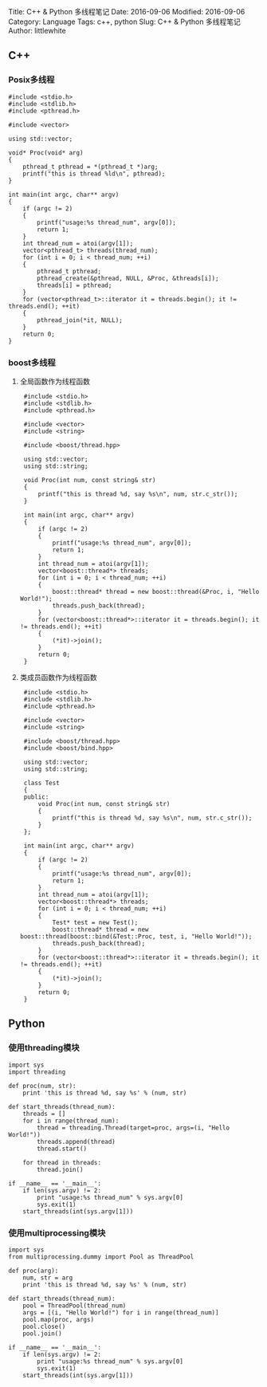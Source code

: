 Title: C++ & Python 多线程笔记
Date: 2016-09-06
Modified: 2016-09-06
Category: Language
Tags: c++, python
Slug: C++ & Python 多线程笔记
Author: littlewhite

## C++
### Posix多线程
	
	
	#include <stdio.h>
	#include <stdlib.h>
	#include <pthread.h>
	
	#include <vector>
	
	using std::vector;
	
	void* Proc(void* arg)
	{
	    pthread_t pthread = *(pthread_t *)arg;
	    printf("this is thread %ld\n", pthread);
	}
	
	int main(int argc, char** argv)
	{
	    if (argc != 2)
	    {
	        printf("usage:%s thread_num", argv[0]);
	        return 1;
	    }
	    int thread_num = atoi(argv[1]);
	    vector<pthread_t> threads(thread_num);
	    for (int i = 0; i < thread_num; ++i)
	    {
	        pthread_t pthread;
	        pthread_create(&pthread, NULL, &Proc, &threads[i]);
	        threads[i] = pthread;
	    }
	    for (vector<pthread_t>::iterator it = threads.begin(); it != threads.end(); ++it)
	    {
	        pthread_join(*it, NULL);
	    }
	    return 0;
	}
	

	
### boost多线程

1. 全局函数作为线程函数


		#include <stdio.h>
		#include <stdlib.h>
		#include <pthread.h>
		
		#include <vector>
		#include <string>
		
		#include <boost/thread.hpp>
		
		using std::vector;
		using std::string;
		
		void Proc(int num, const string& str)
		{
		    printf("this is thread %d, say %s\n", num, str.c_str());
		}
		
		int main(int argc, char** argv)
		{
		    if (argc != 2)
		    {
		        printf("usage:%s thread_num", argv[0]);
		        return 1;
		    }
		    int thread_num = atoi(argv[1]);
		    vector<boost::thread*> threads;
		    for (int i = 0; i < thread_num; ++i)
		    {
		        boost::thread* thread = new boost::thread(&Proc, i, "Hello World!");
		        threads.push_back(thread);    
		    }
		    for (vector<boost::thread*>::iterator it = threads.begin(); it != threads.end(); ++it)
		    {
		        (*it)->join();
		    }
		    return 0;
		}



2. 类成员函数作为线程函数


		#include <stdio.h>
		#include <stdlib.h>
		#include <pthread.h>
		
		#include <vector>
		#include <string>
		
		#include <boost/thread.hpp>
		#include <boost/bind.hpp>
		
		using std::vector;
		using std::string;
		
		class Test
		{
		public:
		    void Proc(int num, const string& str)
		    {
		        printf("this is thread %d, say %s\n", num, str.c_str());
		    }
		};
		
		int main(int argc, char** argv)
		{
		    if (argc != 2)
		    {
		        printf("usage:%s thread_num", argv[0]);
		        return 1;
		    }
		    int thread_num = atoi(argv[1]);
		    vector<boost::thread*> threads;
		    for (int i = 0; i < thread_num; ++i)
		    {
		        Test* test = new Test();
		        boost::thread* thread = new boost::thread(boost::bind(&Test::Proc, test, i, "Hello World!"));
		        threads.push_back(thread);    
		    }
		    for (vector<boost::thread*>::iterator it = threads.begin(); it != threads.end(); ++it)
		    {
		        (*it)->join();
		    }
		    return 0;
		}


## Python

### 使用threading模块


	import sys
	import threading
	
	def proc(num, str):
	    print 'this is thread %d, say %s' % (num, str)
	
	def start_threads(thread_num):
	    threads = []
	    for i in range(thread_num):
	        thread = threading.Thread(target=proc, args=(i, "Hello World!"))
	        threads.append(thread)
	        thread.start()
	
	    for thread in threads:
	        thread.join()
	
	if __name__ == '__main__':
	    if len(sys.argv) != 2:
	        print "usage:%s thread_num" % sys.argv[0]
	        sys.exit(1)
	    start_threads(int(sys.argv[1]))

### 使用multiprocessing模块

	import sys
	from multiprocessing.dummy import Pool as ThreadPool
	
	def proc(arg):
	    num, str = arg
	    print 'this is thread %d, say %s' % (num, str)
	
	def start_threads(thread_num):
	    pool = ThreadPool(thread_num)
	    args = [(i, "Hello World!") for i in range(thread_num)]
	    pool.map(proc, args)
	    pool.close()
	    pool.join()
	
	if __name__ == '__main__':
	    if len(sys.argv) != 2:
	        print "usage:%s thread_num" % sys.argv[0]
	        sys.exit(1)
	    start_threads(int(sys.argv[1]))
